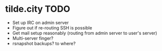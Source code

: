 tilde.city TODO
===============

* Set up IRC on admin server
* Figure out if re-routing SSH is possible
* Get mail setup reasonably (routing from admin server to user's server)
* Multi-server finger?
* rsnapshot backups? to where?